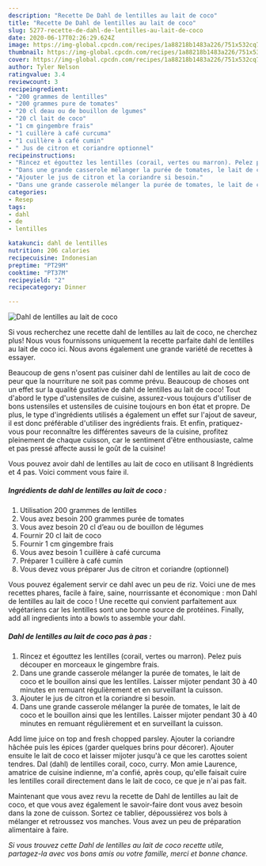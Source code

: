 ```yaml
---
description: "Recette De Dahl de lentilles au lait de coco"
title: "Recette De Dahl de lentilles au lait de coco"
slug: 5277-recette-de-dahl-de-lentilles-au-lait-de-coco
date: 2020-06-17T02:26:29.624Z
image: https://img-global.cpcdn.com/recipes/1a88218b1483a226/751x532cq70/dahl-de-lentilles-au-lait-de-coco-photo-principale-de-la-recette.jpg
thumbnail: https://img-global.cpcdn.com/recipes/1a88218b1483a226/751x532cq70/dahl-de-lentilles-au-lait-de-coco-photo-principale-de-la-recette.jpg
cover: https://img-global.cpcdn.com/recipes/1a88218b1483a226/751x532cq70/dahl-de-lentilles-au-lait-de-coco-photo-principale-de-la-recette.jpg
author: Tyler Nelson
ratingvalue: 3.4
reviewcount: 3
recipeingredient:
- "200 grammes de lentilles"
- "200 grammes pure de tomates"
- "20 cl deau ou de bouillon de lgumes"
- "20 cl lait de coco"
- "1 cm gingembre frais"
- "1 cuillère à café curcuma"
- "1 cuillère à café cumin"
- " Jus de citron et coriandre optionnel"
recipeinstructions:
- "Rincez et égouttez les lentilles (corail, vertes ou marron). Pelez puis découper en morceaux le gingembre frais."
- "Dans une grande casserole mélanger la purée de tomates, le lait de coco et le bouillon ainsi que les lentilles. Laisser mijoter pendant 30 à 40 minutes en remuant régulièrement et en surveillant la cuisson."
- "Ajouter le jus de citron et la coriandre si besoin."
- "Dans une grande casserole mélanger la purée de tomates, le lait de coco et le bouillon ainsi que les lentilles. Laisser mijoter pendant 30 à 40 minutes en remuant régulièrement et en surveillant la cuisson."
categories:
- Resep
tags:
- dahl
- de
- lentilles

katakunci: dahl de lentilles 
nutrition: 206 calories
recipecuisine: Indonesian
preptime: "PT29M"
cooktime: "PT37M"
recipeyield: "2"
recipecategory: Dinner

---
```



![Dahl de lentilles au lait de coco](https://img-global.cpcdn.com/recipes/1a88218b1483a226/751x532cq70/dahl-de-lentilles-au-lait-de-coco-photo-principale-de-la-recette.jpg)

Si vous recherchez une recette dahl de lentilles au lait de coco, ne cherchez plus! Nous vous fournissons uniquement la recette parfaite dahl de lentilles au lait de coco ici. Nous avons également une grande variété de recettes à essayer.

Beaucoup de gens n'osent pas cuisiner dahl de lentilles au lait de coco de peur que la nourriture ne soit pas comme prévu. Beaucoup de choses ont un effet sur la qualité gustative de dahl de lentilles au lait de coco! Tout d'abord le type d'ustensiles de cuisine, assurez-vous toujours d'utiliser de bons ustensiles et ustensiles de cuisine toujours en bon état et propre. De plus, le type d'ingrédients utilisés a également un effet sur l'ajout de saveur, il est donc préférable d'utiliser des ingrédients frais. Et enfin, pratiquez-vous pour reconnaître les différentes saveurs de la cuisine, profitez pleinement de chaque cuisson, car le sentiment d'être enthousiaste, calme et pas pressé affecte aussi le goût de la cuisine!

<!--inarticleads1-->

Vous pouvez avoir dahl de lentilles au lait de coco en utilisant 8 Ingrédients et 4 pas. Voici comment vous faire il.

##### Ingrédients de dahl de lentilles au lait de coco :

1. Utilisation 200 grammes de lentilles
1. Vous avez besoin 200 grammes purée de tomates
1. Vous avez besoin 20 cl d’eau ou de bouillon de légumes
1. Fournir 20 cl lait de coco
1. Fournir 1 cm gingembre frais
1. Vous avez besoin 1 cuillère à café curcuma
1. Préparer 1 cuillère à café cumin
1. Vous devez vous préparer  Jus de citron et coriandre (optionnel)


Vous pouvez également servir ce dahl avec un peu de riz. Voici une de mes recettes phares, facile à faire, saine, nourrissante et économique : mon Dahl de lentilles au lait de coco ! Une recette qui convient parfaitement aux végétariens car les lentilles sont une bonne source de protéines. Finally, add all ingredients into a bowls to assemble your dahl. 

<!--inarticleads2-->

##### Dahl de lentilles au lait de coco pas à pas :

1. Rincez et égouttez les lentilles (corail, vertes ou marron). Pelez puis découper en morceaux le gingembre frais.
1. Dans une grande casserole mélanger la purée de tomates, le lait de coco et le bouillon ainsi que les lentilles. Laisser mijoter pendant 30 à 40 minutes en remuant régulièrement et en surveillant la cuisson.
1. Ajouter le jus de citron et la coriandre si besoin.
1. Dans une grande casserole mélanger la purée de tomates, le lait de coco et le bouillon ainsi que les lentilles. Laisser mijoter pendant 30 à 40 minutes en remuant régulièrement et en surveillant la cuisson.


Add lime juice on top and fresh chopped parsley. Ajouter la coriandre hâchée puis les épices (garder quelques brins pour décorer). Ajouter ensuite le lait de coco et laisser mijoter jusqu&#39;à ce que les carottes soient tendres. Dal (dahl) de lentilles corail, coco, curry. Mon amie Laurence, amatrice de cuisine indienne, m&#39;a confié, après coup, qu&#39;elle faisait cuire les lentilles corail directement dans le lait de coco, ce que je n&#39;ai pas fait. 

<!--inarticleads1-->

<p>
Maintenant que vous avez revu la recette de Dahl de lentilles au lait de coco, et que vous avez également le savoir-faire dont vous avez besoin dans la zone de cuisson. Sortez ce tablier, dépoussiérez vos bols à mélanger et retroussez vos manches. Vous avez un peu de préparation alimentaire à faire.
</p>

<p>
<i>Si vous trouvez cette Dahl de lentilles au lait de coco recette utile, partagez-la avec vos bons amis ou votre famille, merci et bonne chance.</i>
</p>
